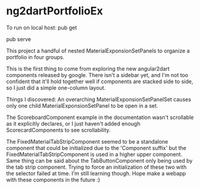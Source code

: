 # ng2dartPortfolioEx
To run on local host:
pub get

pub serve

This project a handful of nested MaterialExponsionSetPanels to organize a portfolio in four groups.

This is the first thing to come from exploring the new angular2dart components released by google.
There isn't a sidebar yet, and I'm not too confident that it'll hold together well if components are stacked side to side, so I just did a simple one-column layout.

Things I discovered:
An overarching MaterialExponsionSetPanelSet causes only one child MaterialExponsionSetPanel to be open in a set.

The ScoreboardComponent example in the documentation wasn't scrollable as it explicitly declares, or I just haven't added enough ScorecardComponents to see scrollability.

The FixedMaterialTabStripComponent seemed to be a standalone component that could be initialized due to the 'Component suffix' but the FixedMaterialTabStripComponent is used in a higher upper component. Same thing can be said about the TabButtonComponent only being used by the tab strip component. Trying to force an initialization of these two with the selector failed at time. I'm still learning though. Hope make a webapp with these components in the future :)

